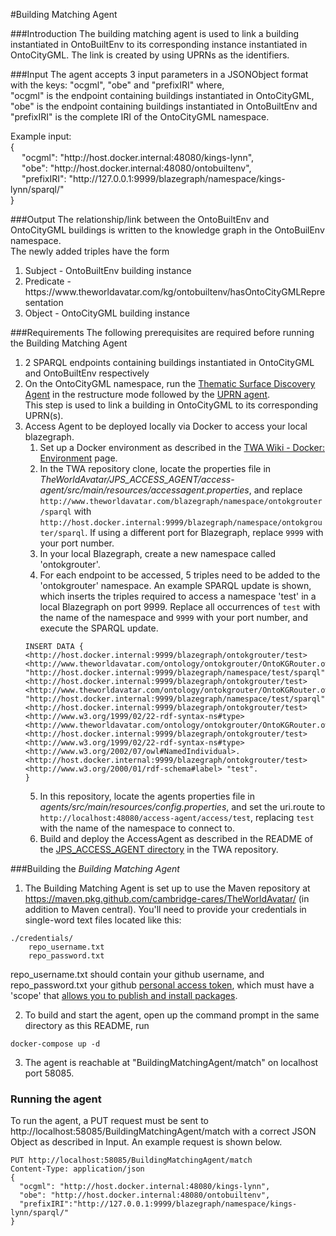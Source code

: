 #Building Matching Agent

###Introduction
The building matching agent is used to link a building instantiated in OntoBuiltEnv to its corresponding instance instantiated in OntoCityGML. The link is created by using UPRNs as the identifiers.

###Input
The agent accepts 3 input parameters in a JSONObject format with the keys: "ocgml", "obe" and "prefixIRI" where,<br/>
"ocgml" is the endpoint containing buildings instantiated in OntoCityGML, "obe" is the endpoint containing buildings instantiated in OntoBuiltEnv and "prefixIRI" 
is the complete IRI of the OntoCityGML namespace. 

Example input: <br/>
{<br/>
&emsp; "ocgml": "http:<span></span>//host.docker.internal:48080/kings-lynn", <br/>
&emsp; "obe": "http:<span></span>//host.docker.internal:48080/ontobuiltenv", <br/>
&emsp; "prefixIRI": "http:<span></span>//127.0.0.1:9999/blazegraph/namespace/kings-lynn/sparql/" <br/>
}

###Output
The relationship/link between the OntoBuiltEnv and OntoCityGML buildings is written to the knowledge graph in the OntoBuilEnv namespace. <br/>
The newly added triples have the form <br/>
1. Subject - OntoBuiltEnv building instance 
2. Predicate - https:<span></span>//www.<span></span>theworldavatar.com/kg/ontobuiltenv/hasOntoCityGMLRepresentation
3. Object - OntoCityGML building instance


###Requirements
The following prerequisites are required before running the Building Matching Agent
1. 2 SPARQL endpoints containing buildings instantiated in OntoCityGML and OntoBuiltEnv respectively
2. On the OntoCityGML namespace, run the [Thematic Surface Discovery Agent](https://github.com/cambridge-cares/CitiesKG/blob/develop/agents/README.md#thematic-surface-discovery-agent-user-guide) in the restructure mode followed 
by the [UPRN agent](https://github.com/cambridge-cares/CitiesKG/blob/uprn-agent/agents/src/main/resources/uprn_HTTPRequest.http). <br/>
This step is used to link a building in OntoCityGML to its corresponding UPRN(s).
3. Access Agent to be deployed locally via Docker to access your local blazegraph. 
   1. Set up a Docker environment as described in the [TWA Wiki - Docker: Environment](https://github.com/cambridge-cares/TheWorldAvatar/wiki/Docker%3A-Environment) page. 
   2. In the TWA repository clone, locate the properties file in _TheWorldAvatar/JPS_ACCESS_AGENT/access-agent/src/main/resources/accessagent.properties_, and replace `http://www.theworldavatar.com/blazegraph/namespace/ontokgrouter/sparql` with `http://host.docker.internal:9999/blazegraph/namespace/ontokgrouter/sparql`.
   If using a different port for Blazegraph, replace `9999` with your port number. 
   3. In your local Blazegraph, create a new namespace called 'ontokgrouter'. 
   4. For each endpoint to be accessed, 5 triples need to be added to the 'ontokgrouter' namespace. An example SPARQL update is shown, which inserts the triples required to access a namespace 'test' in a local Blazegraph on port 9999. Replace all occurrences of `test` with the name of the namespace and `9999` with your port number, and execute the SPARQL update.
   ```
   INSERT DATA {
   <http://host.docker.internal:9999/blazegraph/ontokgrouter/test>	<http://www.theworldavatar.com/ontology/ontokgrouter/OntoKGRouter.owl#hasQueryEndpoint>	"http://host.docker.internal:9999/blazegraph/namespace/test/sparql".
   <http://host.docker.internal:9999/blazegraph/ontokgrouter/test>	<http://www.theworldavatar.com/ontology/ontokgrouter/OntoKGRouter.owl#hasUpdateEndpoint> "http://host.docker.internal:9999/blazegraph/namespace/test/sparql".
   <http://host.docker.internal:9999/blazegraph/ontokgrouter/test>	<http://www.w3.org/1999/02/22-rdf-syntax-ns#type> <http://www.theworldavatar.com/ontology/ontokgrouter/OntoKGRouter.owl#TargetResource>.
   <http://host.docker.internal:9999/blazegraph/ontokgrouter/test>	<http://www.w3.org/1999/02/22-rdf-syntax-ns#type> <http://www.w3.org/2002/07/owl#NamedIndividual>.
   <http://host.docker.internal:9999/blazegraph/ontokgrouter/test>	<http://www.w3.org/2000/01/rdf-schema#label> "test".
   }
   ```
   5. In this repository, locate the agents properties file in _agents/src/main/resources/config.properties_, and set the uri.route to `http://localhost:48080/access-agent/access/test`, replacing `test` with the name of the namespace to connect to. 
   6. Build and deploy the AccessAgent as described in the README of the [JPS_ACCESS_AGENT directory](https://github.com/cambridge-cares/TheWorldAvatar/tree/main/JPS_ACCESS_AGENT) in the TWA repository.

###Building the <i>Building Matching Agent</i>
1. The Building Matching Agent is set up to use the Maven repository at https://maven.pkg.github.com/cambridge-cares/TheWorldAvatar/ (in addition to Maven central). You'll need to provide your credentials in single-word text files located like this:
```
./credentials/
    repo_username.txt
    repo_password.txt
```
repo_username.txt should contain your github username, and repo_password.txt your github [personal access token](https://docs.github.com/en/github/authenticating-to-github/creating-a-personal-access-token),
which must have a 'scope' that [allows you to publish and install packages](https://docs.github.com/en/packages/working-with-a-github-packages-registry/working-with-the-apache-maven-registry#authenticating-to-github-packages).

2. To build and start the agent, open up the command prompt in the same directory as this README, run
```
docker-compose up -d
```

3. The agent is reachable at "BuildingMatchingAgent/match" on localhost port 58085.


### Running the agent
To run the agent, a PUT request must be sent to http://localhost:58085/BuildingMatchingAgent/match with a correct JSON Object as described in Input.
An example request is shown below.

```
PUT http://localhost:58085/BuildingMatchingAgent/match
Content-Type: application/json
{
  "ocgml": "http://host.docker.internal:48080/kings-lynn",
  "obe": "http://host.docker.internal:48080/ontobuiltenv",
  "prefixIRI":"http://127.0.0.1:9999/blazegraph/namespace/kings-lynn/sparql/"
}
```